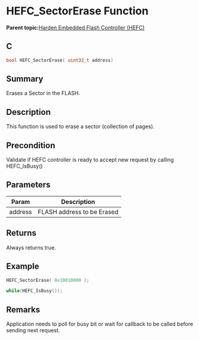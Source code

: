 # HEFC\_SectorErase Function

**Parent topic:**[Harden Embedded Flash Controller \(HEFC\)](GUID-483B2DE9-95CB-4DD4-9F85-592F15C38EFA.md)

## C

```c
bool HEFC_SectorErase( uint32_t address)
```

## Summary

Erases a Sector in the FLASH.

## Description

This function is used to erase a sector \(collection of pages\).

## Precondition

Validate if HEFC controller is ready to accept new request by calling HEFC\_IsBusy\(\)

## Parameters

|Param|Description|
|-----|-----------|
|address|FLASH address to be Erased|

## Returns

Always returns true.

## Example

```c
HEFC_SectorErase( 0x10010000 );

while(HEFC_IsBusy());
```

## Remarks

Application needs to poll for busy bit or wait for callback to be called before sending next request.

